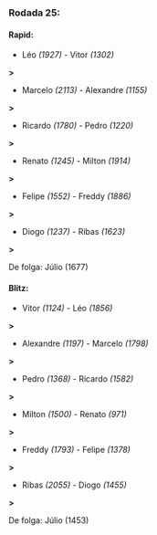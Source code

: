 ### Rodada 25:

#### Rapid:

* Léo *(1927)*     -     Vitor *(1302)*

 **>** 
* Marcelo *(2113)*     -     Alexandre *(1155)*

 **>** 
* Ricardo *(1780)*     -     Pedro *(1220)*

 **>** 
* Renato *(1245)*     -     Milton *(1914)*

 **>** 
* Felipe *(1552)*     -     Freddy *(1886)*

 **>** 
* Diogo *(1237)*     -     Ribas *(1623)*

 **>** 

De folga: Júlio (1677)

#### Blitz:

* Vitor *(1124)*     -     Léo *(1856)*

 **>** 
* Alexandre *(1197)*     -     Marcelo *(1798)*

 **>** 
* Pedro *(1368)*     -     Ricardo *(1582)*

 **>** 
* Milton *(1500)*     -     Renato *(971)*

 **>** 
* Freddy *(1793)*     -     Felipe *(1378)*

 **>** 
* Ribas *(2055)*     -     Diogo *(1455)*

 **>** 

De folga: Júlio (1453)

